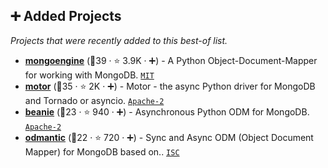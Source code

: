 ## ➕ Added Projects

_Projects that were recently added to this best-of list._

- <b><a href="https://github.com/MongoEngine/mongoengine">mongoengine</a></b> (🥇39 ·  ⭐ 3.9K · ➕) - A Python Object-Document-Mapper for working with MongoDB. <code><a href="http://bit.ly/34MBwT8">MIT</a></code>
- <b><a href="https://github.com/mongodb/motor">motor</a></b> (🥈35 ·  ⭐ 2K · ➕) - Motor - the async Python driver for MongoDB and Tornado or asyncio. <code><a href="http://bit.ly/3nYMfla">Apache-2</a></code>
- <b><a href="https://github.com/roman-right/beanie">beanie</a></b> (🥉23 ·  ⭐ 940 · ➕) - Asynchronous Python ODM for MongoDB. <code><a href="http://bit.ly/3nYMfla">Apache-2</a></code>
- <b><a href="https://github.com/art049/odmantic">odmantic</a></b> (🥉22 ·  ⭐ 720 · ➕) - Sync and Async ODM (Object Document Mapper) for MongoDB based on.. <code><a href="http://bit.ly/3hkKRql">ISC</a></code>

